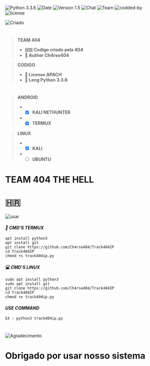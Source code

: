 ![[Python 3.3.6](https://github.com/Ch4rse404)](http://img.shields.io/badge/python-3.3.6-red.svg)
![[Date](https://github.com/Ch4rse404)](http://img.shields.io/badge/date-23/06/2022-orange.svg)
![[Version 1.5](https://github.com/Ch4rse404)](http://img.shields.io/badge/version-v1.5-blue.svg)
![[Chat](https://github.com/Ch4rse404)](http://img.shields.io/badge/Chat-Igreja_Da_Misoginia-red.svg)
![[Team](https://github.com/Ch4rse404)](http://img.shields.io/badge/Team-404-green.svg)
![[codded-by](https://github.com/Ch4rse404)](http://img.shields.io/badge/Codded-Ch4rse404.svg)
![[license](https://github.com/Ch4rse404)](http://img.shields.io/badge/License-APACH-blue.svg)

![[Criado](https://github.com/Ch4rse404)](http://img.shields.io/badge/Criado_Pela_Team_404_The_Hell-blue.svg)

#
> **TEAM 404**
> - **🇭🇷 Codigo criado pela 404**
> - **🔰 Author Ch4rse404**  

> **CODIGO**
> - **📜 License APACH**
> - **📝 Leng Python 3.3.6**
#
> **ANDROID**
> - - [x] **KALI NETHUNTER**
> - - [x] **TERMUX**  

> **LINUX**
> - - [x] **KALI**
> - - [ ] **UBUNTU**
#
# TEAM 404 THE HELL

# 🇭🇷

![[usar](https://github.com/Ch4rse404)](http://img.shields.io/badge/usar-como_usar_o_ddos404-orange.svg)

#### *📲 CMD'S TERMUX*  
```
apt install python3
apt install git
git clone https://github.com/Ch4rse404/Track404IP
cd Track404IP
chmod +x track404ip.py
```

#### *💻 CMD'S LINUX*
```
sudo apt install python3
sudo apt install git
git clone https://github.com/Ch4rse404/Track404IP
cd Track404IP
chmod +x track404ip.py
```
#### *USE COMMAND*
```
EX : python3 track404ip.py
```
#

![[Agradecimento](https://github.com/Ch4rse404)](http://img.shields.io/badge/ate_a_próxima-green.svg)


# Obrigado por usar nosso sistema
